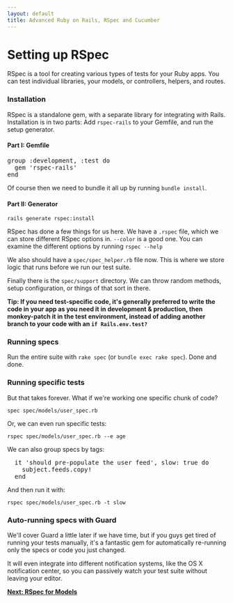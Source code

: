 ```yaml
---
layout: default
title: Advanced Ruby on Rails, RSpec and Cucumber
---
```


# Setting up RSpec

RSpec is a tool for creating various types of tests for your Ruby apps. You can test individual libraries, your models, or controllers, helpers, and routes.

### Installation

RSpec is a standalone gem, with a separate library for integrating with Rails. Installation is in two parts: Add `rspec-rails` to your Gemfile, and run the setup generator.

#### Part I: Gemfile

<pre>
group :development, :test do
  gem 'rspec-rails'
end
</pre>

Of course then we need to bundle it all up by running `bundle install`.

#### Part II: Generator

```
rails generate rspec:install
```

RSpec has done a few things for us here.  We have a `.rspec` file, which we can store different RSpec options in. `--color` is a good one. You can examine the different options by running `rspec --help`

We also should have a `spec/spec_helper.rb` file now. This is where we store logic that runs before we run our test suite.  

Finally there is the `spec/support` directory. We can throw random methods, setup configuration, or things of that sort in there.

**Tip: If you need test-specific code, it's generally preferred to write the code in your app as you need it in development & production, then monkey-patch it in the test environment, instead of adding another branch to your code with an `if Rails.env.test?`**


### Running specs

Run the entire suite with `rake spec` (or `bundle exec rake spec`).  Done and done.

### Running specific tests

But that takes forever. What if we're working one specific chunk of code? 

```
spec spec/models/user_spec.rb
```

Or, we can even run specific tests:

```
rspec spec/models/user_spec.rb --e age
```

We can also group specs by tags:

<pre>
  it 'should pre-populate the user feed', slow: true do
    subject.feeds.copy!
  end
</pre>

And then run it with:

```
rspec spec/models/user_spec.rb -t slow
```

### Auto-running specs with Guard

We'll cover Guard a little later if we have time, but if you guys get tired of running your tests manually, it's a fantastic gem for automatically re-running only the specs or code you just changed. 

It will even integrate into different notification systems, like the OS X notification center, so you can passively watch your test suite without leaving your editor.



**[Next: RSpec for Models](models.html)**
